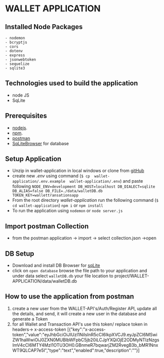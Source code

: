 # WALLET APPLICATION

## Installed Node Packages
    - nodemon
    - bcryptjs
    - cors
    - dotenv
    - express
    - jsonwebtoken
    - sequelize
    - sqlite3

## Technologies used to build the application
  - node JS
  - SqLite

## Prerequisites 
  - [nodejs](https://nodejs.org/en/download).
  - [npm](https://nodejs.org/en/download).
  - [postman](https://www.postman.com/downloads/)
  - [SqLiteBrowser](https://sqlitebrowser.org/dl/) for database

## Setup Application
   - Unzip in wallet-application in local windows or clone from [gitHub](https://github.com/ganeshdamuluri/wallet_application)
   - create new *.env* using command (`$ cp  wallet-application/.env.example  wallet-application/.env`) and paste following
		`NODE_ENV=development
		DB_HOST=localhost
		DB_DIALECT=sqlite
		DB_ALIAS=false
		DB_FILE=./data/walletDB.db
		TOKEN_KEY=wallettransationsapp`
   - From the root directory *wallet-application* run the following command (`$ cd wallet-application`)
		`npm i` or `npm install`
   - To run the application using 
		`nodemon` or `node server.js`

## Import postman Collection
   - from the postman application -> import -> select collection.json ->open

## DB Setup
   - Download and install DB Browser for [sqLite](https://sqlitebrowser.org/dl/)
   - click on `open database` browse the file path to your application and under data select `walletDB.db`
     your file location to project/WALLET-APPLICATION/data/walletDB.db

## How to use the application from postman
 1. create a new user from the WALLET-API's/Auth/Register API, update all the details, and send, it will create a new user in the database and generate a Token
 2. for all Wallet and Transaction API's use this token/ replace token in headers-> x-access-token
[{"key":"x-access-token","value":"eyJhbGciOiJIUzI1NiIsInR5cCI6IkpXVCJ9.eyJpZCI6MSwiZW1haWwiOiJ0ZXN0MUBlbWFpbC5jb20iLCJpYXQiOjE2ODMyNTIzNzgsImV4cCI6MTY4MzI1OTU3OH0.GBnmeR7bqwarjZM2RvegB3b_bMR1NnxWT9QLCAP7e5I","type":"text","enabled":true,"description":""}]
